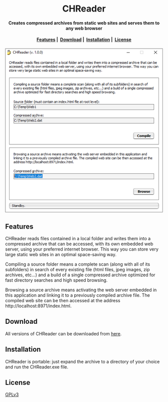 <h1 align="center">
  CHReader
</h1>

<h4 align="center">Creates compressed archives from static web sites and serves them to any web browser</h4>

<h4 align="center">
  <a href="#features">Features</a>&nbsp;|&nbsp;
  <a href="#download">Download</a>&nbsp;|&nbsp;
  <a href="#installation">Installation</a>&nbsp;|&nbsp;
  <a href="#license">License</a>
</h4>

<h4 align="center">
    <img src="https://raw.githubusercontent.com/mayakron/chreader/main/resources/CHReaderMainScreenshot.png" alt="Main screenshot">
</h4>

## Features

CHReader reads files contained in a local folder and writes them into a compressed archive that can be accessed, with its own embedded web server, using your preferred internet browser. This way you can store very large static web sites in an optimal space-saving way.

Compiling a source folder means a complete scan (along with all of its subfolders) in search of every existing file (html files, jpeg images, zip archives, etc...) and a build of a single compressed archive optimized for fast directory searches and high speed browsing.

Browsing a source archive means activating the web server embedded in this application and linking it to a previously compiled archive file. The compiled web site can be then accessed at the address http://localhost:8971/index.html.

## Download

All versions of CHReader can be downloaded from [here](https://github.com/mayakron/chreader/releases).

## Installation

CHReader is portable: just expand the archive to a directory of your choice and run the CHReader.exe file.

## License

[GPLv3](https://www.gnu.org/licenses/gpl-3.0.en.html)